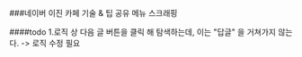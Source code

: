 ###네이버 이진 카페 기술 & 팁 공유 메뉴 스크래핑

####todo
1.로직 상 다음 글 버튼을 클릭 해 탐색하는데, 이는 "답글" 을 거쳐가지 않는다.
-> 로직 수정 필요
